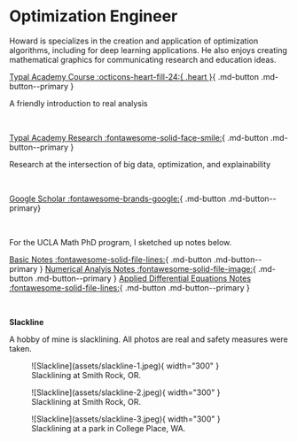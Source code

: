 # Optimization Engineer

Howard is specializes in the creation and application of optimization algorithms, including for deep learning applications. He also enjoys creating mathematical graphics for communicating research and education ideas.

[Typal Academy Course :octicons-heart-fill-24:{ .heart }](https://typal.academy){ .md-button .md-button--primary }

A friendly introduction to real analysis

<br>

[Typal Academy Research :fontawesome-solid-face-smile:](https://research.typal.llc){ .md-button .md-button--primary }

Research at the intersection of big data, optimization, and explainability

<br>

[Google Scholar :fontawesome-brands-google:](https://scholar.google.com/citations?user=blvaFx4AAAAJ){ .md-button .md-button--primary}

<br>

For the UCLA Math PhD program, I sketched up notes below.

[Basic Notes :fontawesome-solid-file-lines:](assets/basic-notes.pdf){ .md-button .md-button--primary }
[Numerical Analyis Notes :fontawesome-solid-file-image:](assets/num-anal-notes.pdf){ .md-button .md-button--primary }
[Applied Differential Equations Notes :fontawesome-solid-file-lines:](assets/ade-notes.pdf){ .md-button .md-button--primary } 

<br>

**Slackline**

A hobby of mine is slacklining. All photos are real and safety measures were taken.

<figure markdown>
  ![Slackline](assets/slackline-1.jpeg){ width="300" }
  <figcaption>Slacklining at Smith Rock, OR.</figcaption>
</figure>

<figure markdown>
  ![Slackline](assets/slackline-2.jpeg){ width="300" }
  <figcaption>Slacklining at Smith Rock, OR.</figcaption>
</figure>

<figure markdown>
  ![Slackline](assets/slackline-3.jpeg){ width="300" }
  <figcaption>Slacklining at a park in College Place, WA.</figcaption>
</figure>
